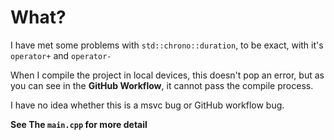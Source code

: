 # What?

I have met some problems with `std::chrono::duration`, to be exact, with it's `operator+` and `operator-`

When I compile the project in local devices, this doesn't pop an error, but as you can see in the **GitHub Workflow**, it cannot pass the compile process.

I have no idea whether this is a msvc bug or GitHub workflow bug.

**See The `main.cpp` for more detail**